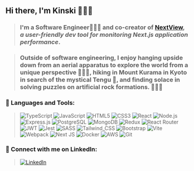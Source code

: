 ## Hi there, I'm Kinski 🙋🏻‍♀️

> ### I'm a Software Engineer👩🏻‍💻 and co-creator of [NextView](https://www.nextview.dev), *a user-friendly dev tool for monitoring Next.js application performance*. 

> ### Outside of software engineering, I enjoy hanging upside down from an aerial apparatus to explore the world from a unique perspective 🤸🏻‍♀️, hiking in Mount Kurama in Kyoto in search of the mystical Tengu 👺, and finding solace in solving puzzles on artificial rock formations. 🧗🏻‍♀️

### 🔧 Languages and Tools:
>![TypeScript](https://img.shields.io/badge/TypeScript-007ACC?style=for-the-badge&logo=typescript&logoColor=white)
>![JavaScript](https://img.shields.io/badge/JavaScript-F7DF1E?style=for-the-badge&logo=javascript&logoColor=black)
>![HTML5](https://img.shields.io/badge/HTML5-E34F26?style=for-the-badge&logo=html5&logoColor=white)
>![CSS3](https://img.shields.io/badge/CSS3-1572B6?style=for-the-badge&logo=css3&logoColor=white)
>![React](https://img.shields.io/badge/React-20232A?style=for-the-badge&logo=react&logoColor=61DAFB)
>![Node.js](https://img.shields.io/badge/Node.js-43853D?style=for-the-badge&logo=node.js&logoColor=white)
>![Express.js](https://img.shields.io/badge/Express.js-404D59?style=for-the-badge)
>![PostgreSQL](https://img.shields.io/badge/PostgreSQL-316192?style=for-the-badge&logo=postgresql&logoColor=white)
>![MongoDB](https://img.shields.io/badge/MongoDB-4EA94B?style=for-the-badge&logo=mongodb&logoColor=white)
>![Redux](https://img.shields.io/badge/Redux-593D88?style=for-the-badge&logo=redux&logoColor=white)
>![React Router](https://img.shields.io/badge/React_Router-CA4245?style=for-the-badge&logo=react-router&logoColor=white)
>![JWT](https://img.shields.io/badge/JWT-black?style=for-the-badge&logo=JSON%20web%20tokens)
>![Jest](https://img.shields.io/badge/-jest-C21325?style=for-the-badge&logo=jest&logoColor=white)
>![SASS](https://img.shields.io/badge/SASS-hotpink.svg?style=for-the-badge&logo=SASS&logoColor=white)
>![Tailwind_CSS](https://img.shields.io/badge/Tailwind_CSS-38B2AC?style=for-the-badge&logo=tailwind-css&logoColor=white)
>![Bootstrap](https://img.shields.io/badge/bootstrap-%238511FA.svg?style=for-the-badge&logo=bootstrap&logoColor=white)
>![Vite](https://img.shields.io/badge/vite-%23646CFF.svg?style=for-the-badge&logo=vite&logoColor=white)
>![Webpack](https://img.shields.io/badge/webpack-%238DD6F9.svg?style=for-the-badge&logo=webpack&logoColor=black)
>![Next JS](https://img.shields.io/badge/Next-black?style=for-the-badge&logo=next.js&logoColor=white)
>![Docker](https://img.shields.io/badge/docker-%230db7ed.svg?style=for-the-badge&logo=docker&logoColor=white)
>![AWS](https://img.shields.io/badge/AWS-%23FF9900.svg?style=for-the-badge&logo=amazon-aws&logoColor=white)
>![Git](https://img.shields.io/badge/git-%23F05033.svg?style=for-the-badge&logo=git&logoColor=white)

### 🤝 Connect with me on LinkedIn:
>[![LinkedIn](https://img.shields.io/badge/linkedin-%230077B5.svg?style=for-the-badge&logo=linkedin&logoColor=white)](https://www.linkedin.com/in/kinskiwu/)

